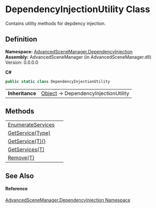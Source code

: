 # DependencyInjectionUtility Class


Contains utility methods for depdency injection.



## Definition
**Namespace:** <a href="N_AdvancedSceneManager_DependencyInjection.md">AdvancedSceneManager.DependencyInjection</a>  
**Assembly:** AdvancedSceneManager (in AdvancedSceneManager.dll) Version: 0.0.0.0

**C#**
``` C#
public static class DependencyInjectionUtility
```

<table><tr><td><strong>Inheritance</strong></td><td><a href="https://learn.microsoft.com/dotnet/api/system.object" target="_blank" rel="noopener noreferrer">Object</a>  →  DependencyInjectionUtility</td></tr>
</table>



## Methods
<table>
<tr>
<td><a href="M_AdvancedSceneManager_DependencyInjection_DependencyInjectionUtility_EnumerateServices.md">EnumerateServices</a></td>
<td> </td></tr>
<tr>
<td><a href="M_AdvancedSceneManager_DependencyInjection_DependencyInjectionUtility_GetService.md">GetService(Type)</a></td>
<td> </td></tr>
<tr>
<td><a href="M_AdvancedSceneManager_DependencyInjection_DependencyInjectionUtility_GetService__1.md">GetService(T)()</a></td>
<td> </td></tr>
<tr>
<td><a href="M_AdvancedSceneManager_DependencyInjection_DependencyInjectionUtility_GetServices__1.md">GetServices(T)</a></td>
<td> </td></tr>
<tr>
<td><a href="M_AdvancedSceneManager_DependencyInjection_DependencyInjectionUtility_Remove__1.md">Remove(T)</a></td>
<td> </td></tr>
</table>

## See Also


#### Reference
<a href="N_AdvancedSceneManager_DependencyInjection.md">AdvancedSceneManager.DependencyInjection Namespace</a>  
